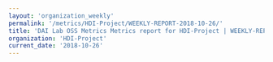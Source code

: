 ```yaml
---
layout: 'organization_weekly'
permalink: '/metrics/HDI-Project/WEEKLY-REPORT-2018-10-26/'
title: 'DAI Lab OSS Metrics Metrics report for HDI-Project | WEEKLY-REPORT-2018-10-26'
organization: 'HDI-Project'
current_date: '2018-10-26'
---
```

